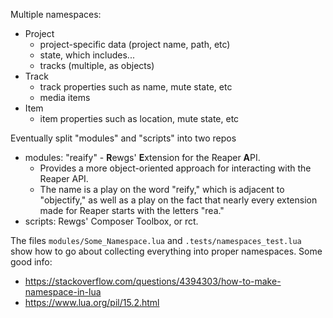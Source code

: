 Multiple namespaces:
- Project
    - project-specific data (project name, path, etc)
    - state, which includes...
    - tracks (multiple, as objects)
- Track
    - track properties such as name, mute state, etc
    - media items
- Item
    - item properties such as location, mute state, etc

Eventually split "modules" and "scripts" into two repos
- modules: "reaify" - **R**ewgs' **E**xtension for the Reaper **A**PI. 
    - Provides a more object-oriented approach for interacting with the Reaper API. 
    - The name is a play on the word "reify," which is adjacent to "objectify," as well as a play on the fact that nearly every extension made for Reaper starts with the letters "rea."
- scripts: Rewgs' Composer Toolbox, or rct.

The files `modules/Some_Namespace.lua` and `.tests/namespaces_test.lua` show how to go about collecting everything into proper namespaces.
Some good info:
- https://stackoverflow.com/questions/4394303/how-to-make-namespace-in-lua
- https://www.lua.org/pil/15.2.html
